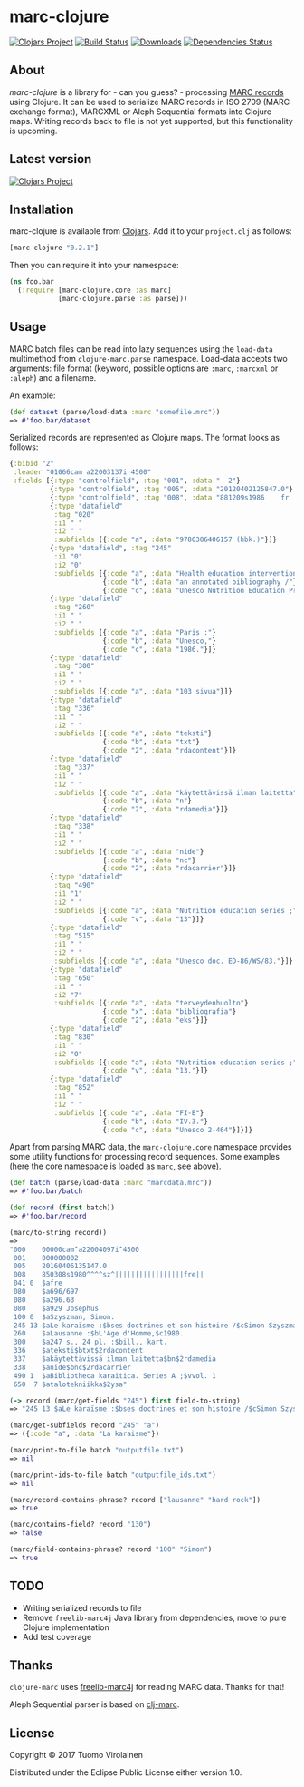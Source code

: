 # marc-clojure

[![Clojars Project](https://img.shields.io/clojars/v/marc-clojure.svg)](https://clojars.org/marc-clojure)
[![Build Status](https://travis-ci.org/tvirolai/marc-clojure.svg?branch=master)](https://travis-ci.org/tvirolai/marc-clojure)
[![Downloads](https://jarkeeper.com/tvirolai/marc-clojure/downloads.svg)](https://jarkeeper.com/tvirolai/marc-clojure)
[![Dependencies Status](https://jarkeeper.com/tvirolai/marc-clojure/status.png)](https://jarkeeper.com/tvirolai/marc-clojure)

## About

*marc-clojure* is a library for - can you guess? - processing [MARC records](https://en.wikipedia.org/wiki/MARC_standards) using Clojure. It can be used to
serialize MARC records in ISO 2709 (MARC exchange format), MARCXML or Aleph Sequential formats into Clojure maps. Writing
records back to file is not yet supported, but this functionality is upcoming.

## Latest version

[![Clojars Project](http://clojars.org/marc-clojure/latest-version.svg)](http://clojars.org/marc-clojure)

## Installation

marc-clojure is available from [Clojars](https://clojars.org/marc-clojure). Add it to your `project.clj` as follows:

```clojure
[marc-clojure "0.2.1"]
```

Then you can require it into your namespace:

```clojure
(ns foo.bar
  (:require [marc-clojure.core :as marc]
            [marc-clojure.parse :as parse]))
```

## Usage

MARC batch files can be read into lazy sequences using the `load-data` multimethod from `clojure-marc.parse` namespace.
Load-data accepts two arguments: file format (keyword, possible options are `:marc`, `:marcxml` or `:aleph`) and a filename.

An example:

```clojure
(def dataset (parse/load-data :marc "somefile.mrc"))
=> #'foo.bar/dataset
```

Serialized records are represented as Clojure maps. The format looks as follows:

```clojure
{:bibid "2"
 :leader "01066cam a22003137i 4500"
 :fields [{:type "controlfield", :tag "001", :data "  2"}
          {:type "controlfield", :tag "005", :data "20120402125847.0"}
          {:type "controlfield", :tag "008", :data "881209s1986    fr ||||||b   |||||||eng||"}
          {:type "datafield"
           :tag "020"
           :i1 " "
           :i2 " "
           :subfields [{:code "a", :data "9780306406157 (hbk.)"}]}
          {:type "datafield", :tag "245"
           :i1 "0"
           :i2 "0"
           :subfields [{:code "a", :data "Health education intervention :"}
                       {:code "b", :data "an annotated bibliography /"}
                       {:code "c", :data "Unesco Nutrition Education Programme ; Division of Science, Technical and Environmental Education, Unesco."}]}
          {:type "datafield"
           :tag "260"
           :i1 " "
           :i2 " "
           :subfields [{:code "a", :data "Paris :"}
                       {:code "b", :data "Unesco,"}
                       {:code "c", :data "1986."}]}
          {:type "datafield"
           :tag "300"
           :i1 " "
           :i2 " "
           :subfields [{:code "a", :data "103 sivua"}]}
          {:type "datafield"
           :tag "336"
           :i1 " "
           :i2 " "
           :subfields [{:code "a", :data "teksti"}
                       {:code "b", :data "txt"}
                       {:code "2", :data "rdacontent"}]}
          {:type "datafield"
           :tag "337"
           :i1 " "
           :i2 " "
           :subfields [{:code "a", :data "käytettävissä ilman laitetta"}
                       {:code "b", :data "n"}
                       {:code "2", :data "rdamedia"}]}
          {:type "datafield"
           :tag "338"
           :i1 " "
           :i2 " "
           :subfields [{:code "a", :data "nide"}
                       {:code "b", :data "nc"}
                       {:code "2", :data "rdacarrier"}]}
          {:type "datafield"
           :tag "490"
           :i1 "1"
           :i2 " "
           :subfields [{:code "a", :data "Nutrition education series ;"}
                       {:code "v", :data "13"}]}
          {:type "datafield"
           :tag "515"
           :i1 " "
           :i2 " "
           :subfields [{:code "a", :data "Unesco doc. ED-86/WS/83."}]}
          {:type "datafield"
           :tag "650"
           :i1 " "
           :i2 "7"
           :subfields [{:code "a", :data "terveydenhuolto"}
                       {:code "x", :data "bibliografia"}
                       {:code "2", :data "eks"}]}
          {:type "datafield"
           :tag "830"
           :i1 " "
           :i2 "0"
           :subfields [{:code "a", :data "Nutrition education series ;"}
                       {:code "v", :data "13."}]}
          {:type "datafield"
           :tag "852"
           :i1 " "
           :i2 " "
           :subfields [{:code "a", :data "FI-E"}
                       {:code "b", :data "IV.3."}
                       {:code "c", :data "Unesco 2-464"}]}]}
```

Apart from parsing MARC data, the `marc-clojure.core` namespace provides some utility functions
for processing record sequences. Some examples (here the core namespace is loaded as `marc`, see above).

```clojure
(def batch (parse/load-data :marc "marcdata.mrc"))
=> #'foo.bar/batch
```

```clojure
(def record (first batch))
=> #'foo.bar/record
```

```clojure
(marc/to-string record))
=>
"000    00000cam^a22004097i^4500
 001    000000002
 005    20160406135147.0
 008    850308s1980^^^^sz^|||||||||||||||||fre||
 041 0  $afre
 080    $a696/697
 080    $a296.63
 080    $a929 Josephus
 100 0  $aSzyszman, Simon.
 245 13 $aLe karaïsme :$bses doctrines et son histoire /$cSimon Szyszman.
 260    $aLausanne :$bL'Age d'Homme,$c1980.
 300    $a247 s., 24 pl. :$bill., kart.
 336    $ateksti$btxt$2rdacontent
 337    $akäytettävissä ilman laitetta$bn$2rdamedia
 338    $anide$bnc$2rdacarrier
 490 1  $aBibliotheca karaitica. Series A ;$vvol. 1
 650  7 $atalotekniikka$2ysa"
```

```clojure
(-> record (marc/get-fields "245") first field-to-string)
=> "245 13 $aLe karaïsme :$bses doctrines et son histoire /$cSimon Szyszman."
```

```clojure
(marc/get-subfields record "245" "a")
=> ({:code "a", :data "La karaisme"})
```

```clojure
(marc/print-to-file batch "outputfile.txt")
=> nil
```

```clojure
(marc/print-ids-to-file batch "outputfile_ids.txt")
=> nil
```

```clojure
(marc/record-contains-phrase? record ["lausanne" "hard rock"])
=> true
```

```clojure
(marc/contains-field? record "130")
=> false
```

```clojure
(marc/field-contains-phrase? record "100" "Simon")
=> true

```

## TODO

* Writing serialized records to file
* Remove `freelib-marc4j` Java library from dependencies, move to pure Clojure implementation
* Add test coverage

## Thanks

`clojure-marc` uses [freelib-marc4j](https://github.com/ksclarke/freelib-marc4j) for reading MARC data. Thanks for that!

Aleph Sequential parser is based on [clj-marc](https://github.com/phochste/clj-marc).

## License

Copyright © 2017 Tuomo Virolainen

Distributed under the Eclipse Public License either version 1.0.
